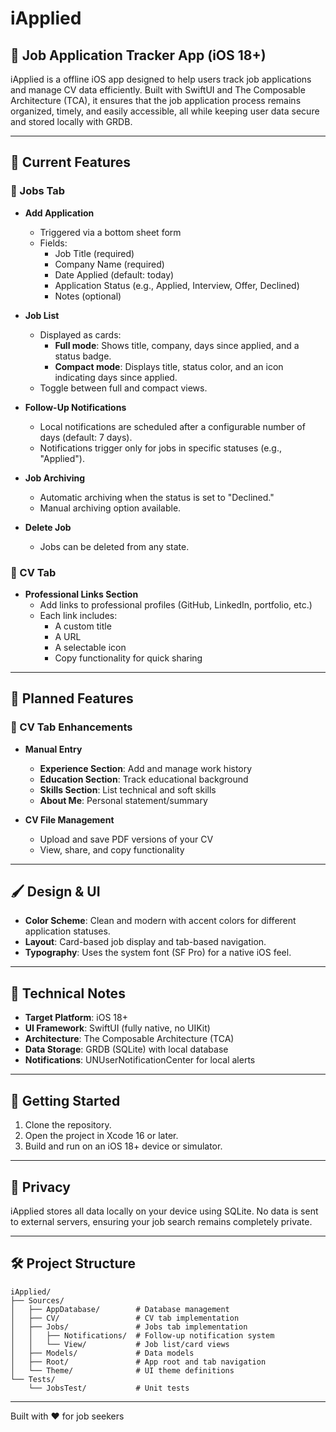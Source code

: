 # iApplied

## 📱 Job Application Tracker App (iOS 18+)

iApplied is a offline iOS app designed to help users track job applications and manage CV data efficiently. Built with SwiftUI and The Composable Architecture (TCA), it ensures that the job application process remains organized, timely, and easily accessible, all while keeping user data secure and stored locally with GRDB.

---

## 🎯 Current Features

### 🔹 Jobs Tab

- **Add Application**
  - Triggered via a bottom sheet form
  - Fields:
    - Job Title (required)
    - Company Name (required)
    - Date Applied (default: today)
    - Application Status (e.g., Applied, Interview, Offer, Declined)
    - Notes (optional)

- **Job List**
  - Displayed as cards:
    - **Full mode**: Shows title, company, days since applied, and a status badge.
    - **Compact mode**: Displays title, status color, and an icon indicating days since applied.
  - Toggle between full and compact views.

- **Follow-Up Notifications**
  - Local notifications are scheduled after a configurable number of days (default: 7 days).
  - Notifications trigger only for jobs in specific statuses (e.g., "Applied").

- **Job Archiving**
  - Automatic archiving when the status is set to "Declined."
  - Manual archiving option available.

- **Delete Job**
  - Jobs can be deleted from any state.

### 🔹 CV Tab

- **Professional Links Section**
  - Add links to professional profiles (GitHub, LinkedIn, portfolio, etc.)
  - Each link includes:
    - A custom title
    - A URL
    - A selectable icon
    - Copy functionality for quick sharing

---

## 🚀 Planned Features

### 🔹 CV Tab Enhancements

- **Manual Entry**
  - **Experience Section**: Add and manage work history
  - **Education Section**: Track educational background
  - **Skills Section**: List technical and soft skills
  - **About Me**: Personal statement/summary

- **CV File Management**
  - Upload and save PDF versions of your CV
  - View, share, and copy functionality

---

## 🖌️ Design & UI

- **Color Scheme**: Clean and modern with accent colors for different application statuses.
- **Layout**: Card-based job display and tab-based navigation.
- **Typography**: Uses the system font (SF Pro) for a native iOS feel.

---

## 🧰 Technical Notes

- **Target Platform**: iOS 18+
- **UI Framework**: SwiftUI (fully native, no UIKit)
- **Architecture**: The Composable Architecture (TCA)
- **Data Storage**: GRDB (SQLite) with local database
- **Notifications**: UNUserNotificationCenter for local alerts

---

## 🚀 Getting Started

1. Clone the repository.
2. Open the project in Xcode 16 or later.
3. Build and run on an iOS 18+ device or simulator.

---

## 📝 Privacy

iApplied stores all data locally on your device using SQLite. No data is sent to external servers, ensuring your job search remains completely private.

---

## 🛠️ Project Structure

```
iApplied/
├── Sources/
│   ├── AppDatabase/        # Database management
│   ├── CV/                 # CV tab implementation
│   ├── Jobs/               # Jobs tab implementation
│   │   ├── Notifications/  # Follow-up notification system
│   │   └── View/           # Job list/card views
│   ├── Models/             # Data models
│   ├── Root/               # App root and tab navigation
│   └── Theme/              # UI theme definitions
└── Tests/
    └── JobsTest/           # Unit tests
```

---

Built with ❤️ for job seekers
